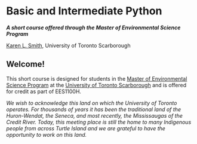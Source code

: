 Basic and Intermediate Python
=====================================

***A short course offered through the Master of Environmental Science Program***

[Karen L. Smith][karen], University of Toronto Scarborough

## Welcome!

This short course is designed for students in the [Master of Environmental Science Program][menvsc] at the [University of Toronto Scarborough][utsc] and is offered for credit as part of EES1100H.

*We wish to acknowledge this land on which the University of Toronto operates. For thousands of years it has been the traditional land of the Huron-Wendat, the Seneca, and most recently, the Mississaugas of the Credit River. Today, this meeting place is still the home to many Indigenous people from across Turtle Island and we are grateful to have the opportunity to work on this land.*

[karen]: https://kls2177.github.io/
[utsc]: https://www.utsc.utoronto.ca/home/
[menvsc]: https://www.utsc.utoronto.ca/physsci/master-environmental-science-overview
